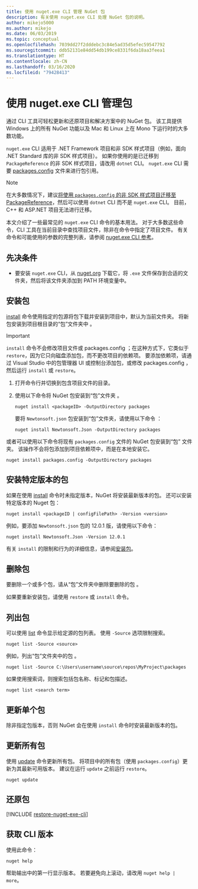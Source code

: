 ```yaml
---
title: 使用 nuget.exe CLI 管理 NuGet 包
description: 有关使用 nuget.exe CLI 处理 NuGet 包的说明。
author: mikejo5000
ms.author: mikejo
ms.date: 06/03/2019
ms.topic: conceptual
ms.openlocfilehash: 7039dd27f2dddebc3c84e5ad35d5efec59547792
ms.sourcegitcommit: ddb52131e84dd54db199ce8331f6da18aa3feea1
ms.translationtype: HT
ms.contentlocale: zh-CN
ms.lasthandoff: 03/16/2020
ms.locfileid: "79428413"
---
```

# <a name="manage-packages-using-the-nugetexe-cli"></a>使用 nuget.exe CLI 管理包

通过 CLI 工具可轻松更新和还原项目和解决方案中的 NuGet 包。 该工具提供 Windows 上的所有 NuGet 功能以及 Mac 和 Linux 上在 Mono 下运行时的大多数功能。

`nuget.exe` CLI 适用于 .NET Framework 项目和非 SDK 样式项目（例如，面向 .NET Standard 库的非 SDK 样式项目）。 如果你使用的是已迁移到 `PackageReference` 的非 SDK 样式项目，请改用 `dotnet` CLI。 `nuget.exe` CLI 需要 [packages.config](../reference/packages-config.md) 文件来进行包引用。

> [!NOTE]
> 在大多数情况下，建议[将使用 `packages.config` 的非 SDK 样式项目迁移至 PackageReference](../consume-packages/migrate-packages-config-to-package-reference.md)，然后可以使用 `dotnet` CLI 而不是 `nuget.exe` CLI。 目前，C++ 和 ASP.NET 项目无法进行迁移。

本文介绍了一些最常见的 `nuget.exe` CLI 命令的基本用法。 对于大多数这些命令，CLI 工具在当前目录中查找项目文件，除非在命令中指定了项目文件。 有关命令和可能使用的参数的完整列表，请参阅 [nuget.exe CLI 参考](../reference/nuget-exe-cli-reference.md)。

## <a name="prerequisites"></a>先决条件

- 要安装 `nuget.exe` CLI，从 [nuget.org](https://dist.nuget.org/win-x86-commandline/latest/nuget.exe) 下载它，将 `.exe` 文件保存到合适的文件夹，然后将该文件夹添加到 PATH 环境变量中。

## <a name="install-a-package"></a>安装包

[install](../reference/cli-reference/cli-ref-install.md) 命令使用指定的包源将包下载并安装到项目中，默认为当前文件夹。 将新包安装到项目根目录的“包”文件夹中  。

> [!IMPORTANT]
> `install` 命令不会修改项目文件或 packages.config  ；在这种方式下，它类似于 `restore`，因为它只向磁盘添加包，而不更改项目的依赖项。 要添加依赖项，请通过 Visual Studio 中的包管理器 UI 或控制台添加包，或修改 packages.config  ，然后运行 `install` 或 `restore`。

1. 打开命令行并切换到包含项目文件的目录。

2. 使用以下命令将 NuGet 包安装到“包”文件夹  。

    ```cli
    nuget install <packageID> -OutputDirectory packages
    ```

    要将 `Newtonsoft.json` 包安装到“包”文件夹，请使用以下命令  ：

    ```cli
    nuget install Newtonsoft.Json -OutputDirectory packages
    ```

或者可以使用以下命令将现有 `packages.config` 文件的 NuGet 包安装到“包”  文件夹。 该操作不会将包添加到项目依赖项中，而是在本地安装它。

```cli
nuget install packages.config -OutputDirectory packages
```

## <a name="install-a-specific-version-of-a-package"></a>安装特定版本的包

如果在使用 [install](../reference/cli-reference/cli-ref-install.md) 命令时未指定版本，NuGet 将安装最新版本的包。 还可以安装特定版本的 Nuget 包：

```cli
nuget install <packageID | configFilePath> -Version <version>
```

例如，要添加 `Newtonsoft.json` 包的 12.0.1 版，请使用以下命令：

```cli
nuget install Newtonsoft.Json -Version 12.0.1
```

有关 `install` 的限制和行为的详细信息，请参阅[安装包](#install-a-package)。

## <a name="remove-a-package"></a>删除包

要删除一个或多个包，请从“包”文件夹中删除要删除的包  。

如果要重新安装包，请使用 `restore` 或 `install` 命令。

## <a name="list-packages"></a>列出包

可以使用 [list](../reference/cli-reference/cli-ref-list.md) 命令显示给定源的包列表。 使用 `-Source` 选项限制搜索。

```cli
nuget list -Source <source>
```

例如，列出“包”文件夹中的包  。

```cli
nuget list -Source C:\Users\username\source\repos\MyProject\packages
```

如果使用搜索词，则搜索包括包名称、标记和包描述。

```cli
nuget list <search term>
```

## <a name="update-an-individual-package"></a>更新单个包

除非指定包版本，否则 NuGet 会在使用 `install` 命令时安装最新版本的包。

## <a name="update-all-packages"></a>更新所有包

使用 [update](../reference/cli-reference/cli-ref-update.md) 命令更新所有包。 将项目中的所有包（使用 `packages.config`）更新为其最新可用版本。 建议在运行 `update` 之前运行 `restore`。

```cli
nuget update
```

## <a name="restore-packages"></a>还原包

[!INCLUDE [restore-nuget-exe-cli](includes/restore-nuget-exe-cli.md)]

## <a name="get-the-cli-version"></a>获取 CLI 版本

使用此命令：

```cli
nuget help
```

帮助输出中的第一行显示版本。 若要避免向上滚动，请改用 `nuget help | more`。